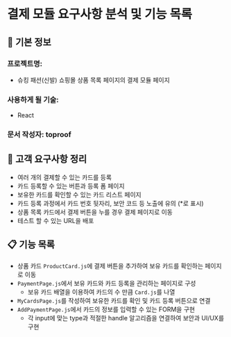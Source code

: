 # 결제 모듈 요구사항 분석 및 기능 목록

## 📌 기본 정보
### 프로젝트명: 
- 슈킹 패션(신발) 쇼핑몰 상품 목록 페이지의 결제 모듈 페이지

### 사용하게 될 기술: 
- React

### 문서 작성자: toproof

## 📝 고객 요구사항 정리
- 여러 개의 결제할 수 있는 카드를 등록
- 카드 등록할 수 있는 버튼과 등록 폼 페이지
- 보유한 카드를 확인할 수 있는 카드 리스트 페이지
- 카드 등록 과정에서 카드 번호 뒷자리, 보안 코드 등 노출에 유의 (*로 표시)
- 상품 목록 카드에서 결제 버튼을 누를 경우 결제 페이지로 이동
- 테스트 할 수 있는 URL을 배포

## 📋 기능 목록
- 상품 카드 `ProductCard.js`에 결제 버튼을 추가하여 보유 카드를 확인하는 페이지로 이동
- `PaymentPage.js`에서 보유 카드와 카드 등록을 관리하는 페이지로 구성
  - 보유 카드 배열을 이용하여 카드의 수 만큼 `Card.js`를 나열
- `MyCardsPage.js`를 작성하여 보유한 카드를 확인 및 카드 등록 버튼으로 연결
- `AddPaymentPage.js`에서 카드의 정보를 입력할 수 있는 FORM을 구현
  - 각 input에 맞는 type과 적절한 handle 알고리즘을 연결하여 보안과 UI/UX를 구현
 
 
 


